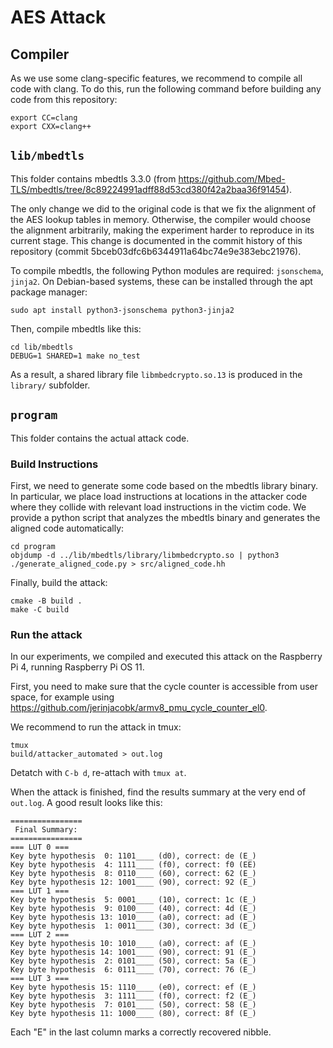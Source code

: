 # AES Attack

## Compiler

As we use some clang-specific features, we recommend to compile all code with clang.
To do this, run the following command before building any code from this repository:

    export CC=clang
    export CXX=clang++

## `lib/mbedtls`

This folder contains mbedtls 3.3.0 (from https://github.com/Mbed-TLS/mbedtls/tree/8c89224991adff88d53cd380f42a2baa36f91454).

The only change we did to the original code is that we fix the alignment of the AES lookup tables in memory. Otherwise, the compiler would choose the alignment arbitrarily, making the experiment harder to reproduce in its current stage. This change is documented in the commit history of this repository (commit 5bceb03dfc6b6344911a64bc74e9e383ebc21976).

To compile mbedtls, the following Python modules are required: `jsonschema`, `jinja2`. On Debian-based systems, these can be installed through the apt package manager:

    sudo apt install python3-jsonschema python3-jinja2

Then, compile mbedtls like this:

    cd lib/mbedtls
    DEBUG=1 SHARED=1 make no_test

As a result, a shared library file `libmbedcrypto.so.13` is produced in the `library/` subfolder.

## `program`

This folder contains the actual attack code.

### Build Instructions

First, we need to generate some code based on the mbedtls library binary. In particular, we place load instructions at locations in the attacker code where they collide with relevant load instructions in the victim code. We provide a python script that analyzes the mbedtls binary and generates the aligned code automatically:

    cd program
    objdump -d ../lib/mbedtls/library/libmbedcrypto.so | python3 ./generate_aligned_code.py > src/aligned_code.hh

Finally, build the attack:
    
    cmake -B build .
    make -C build

### Run the attack

In our experiments, we compiled and executed this attack on the Raspberry Pi 4, running Raspberry Pi OS 11.

First, you need to make sure that the cycle counter is accessible from user space, for example using https://github.com/jerinjacobk/armv8_pmu_cycle_counter_el0.

We recommend to run the attack in tmux:

    tmux
    build/attacker_automated > out.log

Detatch with `C-b d`, re-attach with `tmux at`.

When the attack is finished, find the results summary at the very end of `out.log`. A good result looks like this:

```
================
 Final Summary: 
================
=== LUT 0 ===
Key byte hypothesis  0: 1101____ (d0), correct: de (E_)
Key byte hypothesis  4: 1111____ (f0), correct: f0 (EE)
Key byte hypothesis  8: 0110____ (60), correct: 62 (E_)
Key byte hypothesis 12: 1001____ (90), correct: 92 (E_)
=== LUT 1 ===
Key byte hypothesis  5: 0001____ (10), correct: 1c (E_)
Key byte hypothesis  9: 0100____ (40), correct: 4d (E_)
Key byte hypothesis 13: 1010____ (a0), correct: ad (E_)
Key byte hypothesis  1: 0011____ (30), correct: 3d (E_)
=== LUT 2 ===
Key byte hypothesis 10: 1010____ (a0), correct: af (E_)
Key byte hypothesis 14: 1001____ (90), correct: 91 (E_)
Key byte hypothesis  2: 0101____ (50), correct: 5a (E_)
Key byte hypothesis  6: 0111____ (70), correct: 76 (E_)
=== LUT 3 ===
Key byte hypothesis 15: 1110____ (e0), correct: ef (E_)
Key byte hypothesis  3: 1111____ (f0), correct: f2 (E_)
Key byte hypothesis  7: 0101____ (50), correct: 58 (E_)
Key byte hypothesis 11: 1000____ (80), correct: 8f (E_)

```

Each "E" in the last column marks a correctly recovered nibble.